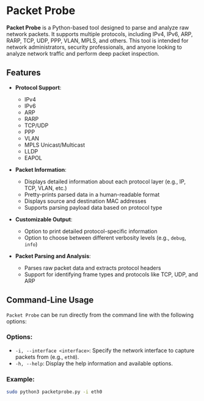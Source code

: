 # Packet Probe

**Packet Probe** is a Python-based tool designed to parse and analyze raw network packets. It supports multiple protocols, including IPv4, IPv6, ARP, RARP, TCP, UDP, PPP, VLAN, MPLS, and others. This tool is intended for network administrators, security professionals, and anyone looking to analyze network traffic and perform deep packet inspection.

## Features

- **Protocol Support**:
  - IPv4
  - IPv6
  - ARP
  - RARP
  - TCP/UDP
  - PPP
  - VLAN
  - MPLS Unicast/Multicast
  - LLDP
  - EAPOL

- **Packet Information**:
  - Displays detailed information about each protocol layer (e.g., IP, TCP, VLAN, etc.)
  - Pretty-prints parsed data in a human-readable format
  - Displays source and destination MAC addresses
  - Supports parsing payload data based on protocol type

- **Customizable Output**:
  - Option to print detailed protocol-specific information
  - Option to choose between different verbosity levels (e.g., `debug`, `info`)

- **Packet Parsing and Analysis**:
  - Parses raw packet data and extracts protocol headers
  - Support for identifying frame types and protocols like TCP, UDP, and ARP

## Command-Line Usage

`Packet Probe` can be run directly from the command line with the following options:

### Options:
- `-i, --interface <interface>`: Specify the network interface to capture packets from (e.g., `eth0`).
- `-h, --help`: Display the help information and available options.

### Example:
```bash
sudo python3 packetprobe.py -i eth0
